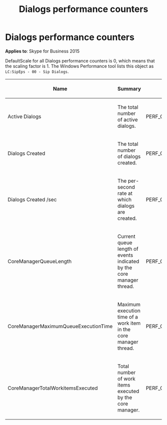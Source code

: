 ﻿---
title: Dialogs performance counters
TOCTitle: Dialogs performance counters
ms:assetid: 0be237dd-ea76-4e03-8426-c6f710ae77fe
ms:mtpsurl: https://msdn.microsoft.com/library/Dn466108(v=office.16)
ms:contentKeyID: 65240034
ms.date: 07/27/2015
mtps_version: v=office.16
---

# Dialogs performance counters

**Applies to**: Skype for Business 2015

DefaultScale for all Dialogs performance counters is 0, which means that the scaling factor is 1. The Windows Performance tool lists this object as `LC:SipEps - 00 - Sip Dialogs`.

<table>
<colgroup>
<col />
<col />
<col />
</colgroup>
<thead>
<tr class="header">
<th><p>Name</p></th>
<th><p>Summary</p></th>
<th><p>CounterType</p></th>
</tr>
</thead>
<tbody>
<tr class="odd">
<td><p>Active Dialogs</p></td>
<td><p>The total number of active dialogs.</p></td>
<td><p>PERF_COUNTER_LARGE_RAWCOUNT</p></td>
</tr>
<tr class="even">
<td><p>Dialogs Created</p></td>
<td><p>The total number of dialogs created.</p></td>
<td><p>PERF_COUNTER_LARGE_RAWCOUNT</p></td>
</tr>
<tr class="odd">
<td><p>Dialogs Created /sec</p></td>
<td><p>The per-second rate at which dialogs are created.</p></td>
<td><p>PERF_COUNTER_BULK_COUNT</p></td>
</tr>
<tr class="even">
<td><p>CoreManagerQueueLength</p></td>
<td><p>Current queue length of events indicated by the core manager thread.</p></td>
<td><p>PERF_COUNTER_LARGE_RAWCOUNT</p></td>
</tr>
<tr class="odd">
<td><p>CoreManagerMaximumQueueExecutionTime</p></td>
<td><p>Maximum execution time of a work item in the core manager thread.</p></td>
<td><p>PERF_COUNTER_LARGE_RAWCOUNT</p></td>
</tr>
<tr class="even">
<td><p>CoreManagerTotalWorkitemsExecuted</p></td>
<td><p>Total number of work items executed by the core manager.</p></td>
<td><p>PERF_COUNTER_LARGE_RAWCOUNT</p></td>
</tr>
</tbody>
</table>

